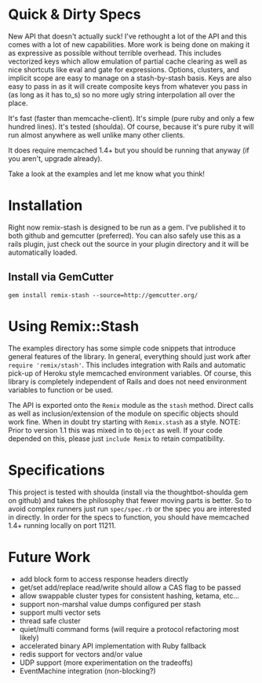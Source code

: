 # Quick & Dirty Specs

New API that doesn't actually suck! I've rethought a lot of the API and this comes with a lot of new capabilities. More work is being done on making it as expressive as possible without terrible overhead. This includes vectorized keys which allow emulation of partial cache clearing as well as nice shortcuts like eval and gate for expressions. Options, clusters, and implicit scope are easy to manage on a stash-by-stash basis. Keys are also easy to pass in as it will create composite keys from whatever you pass in (as long as it has to_s) so no more ugly string interpolation all over the place.

It's fast (faster than memcache-client). It's simple (pure ruby and only a few hundred lines). It's tested (shoulda). Of course, because it's pure ruby it will run almost anywhere as well unlike many other clients.

It does require memcached 1.4+ but you should be running that anyway (if you aren't, upgrade already).

Take a look at the examples and let me know what you think!

# Installation

Right now remix-stash is designed to be run as a gem. I've published it to both github and gemcutter (preferred). You can also safely use this as a rails plugin, just check out the source in your plugin directory and it will be automatically loaded.

## Install via GemCutter

    gem install remix-stash --source=http://gemcutter.org/

# Using Remix::Stash

The examples directory has some simple code snippets that introduce general features of the library. In general, everything should just work after `require 'remix/stash'`. This includes integration with Rails and automatic pick-up of Heroku style memcached environment variables. Of course, this library is completely independent of Rails and does not need environment variables to function or be used.

The API is exported onto the `Remix` module as the `stash` method. Direct calls as well as inclusion/extension of the module on specific objects should work fine. When in doubt try starting with `Remix.stash` as a style. NOTE: Prior to version 1.1 this was mixed in to `Object` as well. If your code depended on this, please just `include Remix` to retain compatibility.

# Specifications

This project is tested with shoulda (install via the thoughtbot-shoulda gem on github) and takes the philosophy that fewer moving parts is better. So to avoid complex runners just run `spec/spec.rb` or the spec you are interested in directly. In order for the specs to function, you should have memcached 1.4+ running locally on port 11211.

# Future Work

* add block form to access response headers directly
* get/set add/replace read/write should allow a CAS flag to be passed
* allow swappable cluster types for consistent hashing, ketama, etc...
* support non-marshal value dumps configured per stash
* support multi vector sets
* thread safe cluster
* quiet/multi command forms (will require a protocol refactoring most likely)
* accelerated binary API implementation with Ruby fallback
* redis support for vectors and/or value
* UDP support (more experimentation on the tradeoffs)
* EventMachine integration (non-blocking?)
